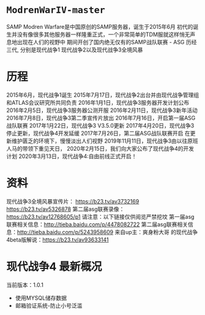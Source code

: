 # `ModrenWarIV-master`

SAMP Modren Warfare是中国原创的SAMP服务器，诞生于2015年6月
初代的诞生并没有像很多其他服务器一样隆重正式，一个非常简单的TDM服就这样悄无声息地出现在人们的视野中
期间开创了国内绝无仅有的SAMP战队联赛 - ASG
历经三代, 分别是现代战争1 现代战争2以及现代战争3全境风暴

# 历程
2015年6月，现代战争1诞生
2015年7月17日，现代战争2出台并由现代战争管理组和ATLAS会议研究所共同负责
2016年1月1日，现代战争3服务器开发计划公布
2016年2月5日，现代战争3服务器公测开服
2016年2月11日，现代战争3新年活动
2016年7月8日，现代战争3第二季宣传片放出
2016年7月16日，开启第一届ASG战队联赛
2017年1月22日，现代战争3 V3.5.0更新
2017年4月20日，现代战争3停止更新，现代战争4开发延缓
2017年7月26日，第二届ASG战队联赛开启
在更新维护匮乏的环境下，慢慢淡出人们视野
2019年11月11日，现代战争3由以往原班人马的带领下重见天日，
2020年2月15日，我们向大家公布了现代战争4的开发计划
2020年3月13日，现代战争4:自由前线正式开启！

# 资料
现代战争3全境风暴宣传片：
https://b23.tv/av3732169
https://b23.tv/av5326878
第二届asg联赛录像：
https://b23.tv/av12768605/p1
请注意：以下链接仅供阅览严禁挖坟
第一届asg联赛相关信息：http://tieba.baidu.com/p/4478082722
第二届asg联赛相关信息：http://tieba.baidu.com/p/5243958609
来自up主：爽身粉大哥 的现代战争4beta版解说：https://b23.tv/av93633141

# 现代战争4 最新概况
当前版本：1.0.1
* 使用MYSQL储存数据
* 邮箱验证系统-防止小号泛滥
